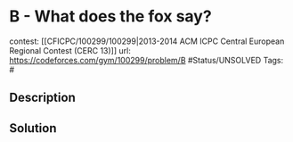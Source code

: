 # B - What does the fox say?

contest: [[CFICPC/100299/100299|2013-2014 ACM ICPC Central European Regional Contest (CERC 13)]]
url: https://codeforces.com/gym/100299/problem/B
#Status/UNSOLVED
Tags: #

## Description

## Solution

